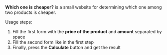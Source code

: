 **Which one is cheaper?** is a small website for determining which one among two products is cheaper.

Usage steps:
  1. Fill the first form with the **price of the product** and **amount** separated by space
  2. Fill the second form like in the first step
  3. Finally, press the **Calculate** button and get the result
